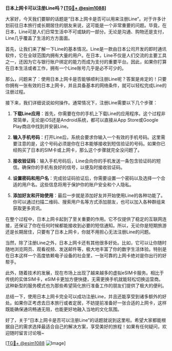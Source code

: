 **日本上网卡可以注册Line吗？[[TG💪+ @esim1088](https://t.me/s/esim1088)]**

大家好，今天我们要聊的话题是“日本上网卡是否可以用来注册Line”。对于许多计划前往日本旅行或长期居住的朋友来说，这可能是一个非常重要的问题。毕竟，在日本，Line可是人们日常生活中不可或缺的一部分。无论是沟通、购物还是支付，Line几乎覆盖了生活的方方面面。

首先，让我们来了解一下Line的基本情况。Line是一款由日本公司开发的即时通讯软件，它在全球范围内拥有大量的用户。在日本，Line不仅是人们交流的主要工具之一，还因为它与银行账户绑定的能力而成为支付的重要平台。因此，如果你打算在日本生活或者工作，拥有一个Line账号几乎是必不可少的。

那么，问题来了：使用日本上网卡是否能够顺利注册Line呢？答案是肯定的！只要你拥有一张有效的日本上网卡，并且具备基本的网络条件，就可以轻松完成Line的注册过程。

接下来，我们详细说说如何操作。通常情况下，注册Line需要以下几个步骤：

1. **下载Line应用**：首先，你需要在你的手机上下载Line的应用程序。这个过程非常简单，无论是iOS还是Android系统，都可以直接从App Store或Google Play商店中找到并安装Line。

2. **输入手机号码**：打开Line后，系统会要求你输入一个有效的手机号码。这里需要注意的是，这个号码必须是你在日本能够接收到短信验证的号码。如果你已经购买了日本的SIM卡或上网卡，那么这个步骤就完全没问题了。

3. **接收验证码**：输入手机号码后，Line会向你的手机发送一条包含验证码的短信。确保你的手机有良好的信号，以便及时接收验证码。

4. **设置密码和用户名**：完成验证码验证后，你需要设置一个密码以及选择一个合适的用户名。这些信息将用于保护你的账户安全和个人隐私。

5. **添加好友和开始使用**：最后一步就是添加好友并开始使用Line的各种功能了。你可以通过扫描二维码、搜索用户名等方式添加朋友，也可以加入各种群组来获取更多资讯。

在整个过程中，日本上网卡起到了至关重要的作用。它不仅提供了稳定的互联网连接，还保证了你在任何时候都能接收到必要的短信通知。所以，无论你是短期旅游还是长期居住，只要有了日本上网卡，你就不用担心无法注册Line的问题。

当然，除了注册Line之外，日本上网卡还有其他很多好处。比如，它可以让你随时随地浏览网页、观看视频、发送邮件等，极大地丰富了你的数字生活体验。特别是在日本这样一个高度依赖电子设备的社会里，一张可靠的上网卡绝对是你出行的好帮手。

此外，随着技术的发展，现在市场上出现了越来越多的虚拟eSIM卡服务。相比于传统的实体SIM卡，eSIM卡更加方便快捷，无需更换手机就能轻松切换运营商。这种新型的服务模式也为那些希望简化旅行准备工作的朋友们提供了极大的便利。

总结一下，使用日本上网卡完全可以成功注册Line，并且还能享受到诸多额外的好处。如果你正考虑去日本旅行或者定居，不妨提前准备好一张合适的上网卡，这样既能确保通讯畅通无阻，也能更好地融入当地的文化氛围。

好了，关于“日本上网卡是否可以注册Line”的话题就说到这里啦。希望大家都能根据自己的需求选择最适合自己的解决方案，享受美好的旅程！如果有任何疑问，欢迎随时留言讨论哦~

[[TG💪+ @esim1088](https://t.me/s/esim1088) ![Image](https://i.postimg.cc/4NQfJmqS/Snipaste-2025-05-13-00-14-12.png)]